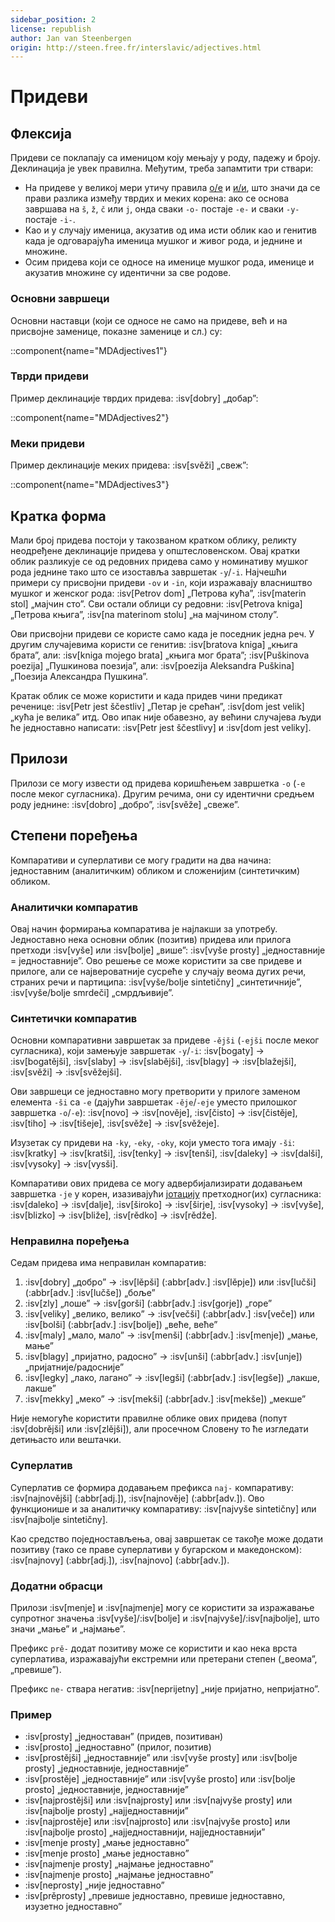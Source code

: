 ```yaml
---
sidebar_position: 2
license: republish
author: Jan van Steenbergen
origin: http://steen.free.fr/interslavic/adjectives.html
---
```


# Придеви

## Флексија

Придеви се поклапају са именицом коју мењају у роду, падежу и броју. Деклинација је увек правилна. Међутим, треба запамтити три ствари:

- На придеве у великој мери утичу правила [о/е][1] и [и/и][2], што значи да се прави разлика између тврдих и меких корена: ако се основа завршава на `š`, `ž`, `č`  или `j`, онда сваки `-o-` постаје `-e-` и сваки `-y-` постаје `-i-`.
- Као и у случају именица, акузатив од има исти облик као и генитив када је одговарајућа именица мушког и живог рода, и једнине и множине.
- Осим придева који се односе на именице мушког рода, именице и акузатив множине су идентични за све родове.

### Основни завршеци

Основни наставци (који се односе не само на придеве, већ и на присвојне заменице, показне заменице и сл.) су:

::component{name="MDAdjectives1"}

### Тврди придеви

Пример деклинације тврдих придева: :isv[dobry] „добар”:

::component{name="MDAdjectives2"}

### Меки придеви

Пример деклинације меких придева: :isv[svěži] „свеж”:

::component{name="MDAdjectives3"}

## Кратка форма

Мали број придева постоји у такозваном кратком облику, реликту неодређене деклинације придева у општесловенском. Овај кратки облик разликује се од редовних придева само у номинативу мушког рода једнине тако што се изоставља завршетак `-y`/`-i`. Најчешћи примери су присвојни придеви `-ov` и `-in`, који изражавају власништво мушког и женског рода: :isv[Petrov dom] „Петрова кућа”, :isv[materin stol] „мајчин сто”. Сви остали облици су редовни: :isv[Petrova kniga] „Петрова књига”, :isv[na materinom stolu] „на мајчином столу”.

Ови присвојни придеви се користе само када је поседник једна реч. У другим случајевима користи се генитив: :isv[bratova kniga] „књига брата”, али: :isv[kniga mojego brata] „књига мог брата”; :isv[Puškinova poezija] „Пушкинова поезија”, али: :isv[poezija Aleksandra Puškina] „Поезија Александра Пушкина”.

Кратак облик се може користити и када придев чини предикат реченице: :isv[Petr jest ščestliv] „Петар је срећан”, :isv[dom jest velik] „кућа је велика” итд. Ово ипак није обавезно, ау већини случајева људи ће једноставно написати: :isv[Petr jest ščestlivy] и :isv[dom jest veliky].

## Прилози

Прилози се могу извести од придева коришћењем завршетка `-o` (`-e` после меког сугласника). Другим речима, они су идентични средњем роду једнине: :isv[dobro] „добро”, :isv[svěže] „свеже”.

## Степени поређења

Компаративи и суперлативи се могу градити на два начина: једноставним (аналитичким) обликом и сложенијим (синтетичким) обликом.

### Аналитички компаратив

Овај начин формирања компаратива је најлакши за употребу. Једноставно нека основни облик (позитив) придева или прилога претходи :isv[vyše] или :isv[bolje] „више”: :isv[vyše prosty] „једноставније = једноставније”. Ово решење се може користити за све придеве и прилоге, али се највероватније сусреће у случају веома дугих речи, страних речи и партиципа: :isv[vyše/bolje sintetičny] „синтетичније”, :isv[vyše/bolje smrdeči] „смрдљивије”.

### Синтетички компаратив

Основни компаративни завршетак за придеве `-ějši` (`-ejši` после меког сугласника), који замењује завршетак `-y`/`-i`: :isv[bogaty] → :isv[bogatějši], :isv[slaby]  → :isv[slabějši], :isv[blagy]  → :isv[blažejši], :isv[svěži]  → :isv[svěžejši].

Ови завршеци се једноставно могу претворити у прилоге заменом елемента `-ši` са `-e` (дајући завршетак `-ěje`/`-eje` уместо прилошког завршетка `-o`/`-e`): :isv[novo] → :isv[nověje], :isv[čisto]  → :isv[čistěje], :isv[tiho]  → :isv[tišeje], :isv[svěže] → :isv[svěžeje].

Изузетак су придеви на `-ky`, `-eky`, `-oky`,  који уместо тога имају `-ši`: :isv[kratky] → :isv[kratši], :isv[tenky]  → :isv[tenši], :isv[daleky]  → :isv[dalši], :isv[vysoky]  → :isv[vysši].

Компаративи ових придева се могу адвербијализирати додавањем завршетка `-je` у корен, изазивајући [јотацију][3] претходног(их) сугласника: :isv[daleko] → :isv[dalje], :isv[široko]  → :isv[širje], :isv[vysoky]  → :isv[vyše], :isv[blizko]  → :isv[bliže], :isv[rědko]  → :isv[rědže].

### Неправилна поређења

Седам придева има неправилан компаратив:

1. :isv[dobry] „добро” → :isv[lěpši] (:abbr[adv.] :isv[lěpje]) или :isv[lučši] (:abbr[adv.] :isv[lučše]) „боље”
2. :isv[zly] „лоше” → :isv[gorši] (:abbr[adv.] :isv[gorje]) „горе”
3. :isv[veliky] „велико, велико” → :isv[večši] (:abbr[adv.] :isv[veče]) или :isv[bolši] (:abbr[adv.] :isv[bolje]) „веће, веће”
4. :isv[maly] „мало, мало” → :isv[menši] (:abbr[adv.] :isv[menje]) „мање, мање”
5. :isv[blagy] „пријатно, радосно” → :isv[unši] (:abbr[adv.] :isv[unje]) „пријатније/радосније”
6. :isv[legky] „лако, лагано” → :isv[legši] (:abbr[adv.] :isv[legše]) „лакше, лакше”
7. :isv[mekky] „меко” → :isv[mekši] (:abbr[adv.] :isv[mekše]) „мекше”

Није немогуће користити правилне облике ових придева (попут :isv[dobrějši] или :isv[zlějši]), али просечном Словену то ће изгледати детињасто или вештачки.

### Суперлатив

Суперлатив се формира додавањем префикса `naj-` компаративу: :isv[najnovějši] (:abbr[adj.]), :isv[najnověje] (:abbr[adv.]). Ово функционише и за аналитичку компаративу: :isv[najvyše sintetičny] или :isv[najbolje sintetičny].

Као средство поједностављења, овај завршетак се такође може додати позитиву (тако се праве суперлативи у бугарском и македонском): :isv[najnovy] (:abbr[adj.]), :isv[najnovo] (:abbr[adv.]).

### Додатни обрасци

Прилози :isv[menje] и :isv[najmenje] могу се користити за изражавање супротног значења :isv[vyše]/:isv[bolje]  и :isv[najvyše]/:isv[najbolje],  што значи „мање” и „најмање”.

Префикс `prě-` додат позитиву може се користити и као нека врста суперлатива, изражавајући екстремни или претерани степен („веома”, „превише”).

Префикс `ne-` ствара негатив: :isv[neprijetny] „није пријатно, непријатно”.

### Пример

- :isv[prosty] „једноставан” (придев, позитиван)
- :isv[prosto] „једноставно” (прилог, позитив)
- :isv[prostějši] „једноставније” или :isv[vyše prosty] или :isv[bolje prosty] „једноставније, једноставније”
- :isv[prostěje] „једноставније” или :isv[vyše prosto] или :isv[bolje prosto] „једноставније, једноставније”
- :isv[najprostějši] или :isv[najprosty] или :isv[najvyše prosty] или :isv[najbolje prosty] „најједноставнији”
- :isv[najprostěje] или :isv[najprosto] или :isv[najvyše prosto] или :isv[najbolje prosto] „најједноставнији, најједноставнији”
- :isv[menje prosty] „мање једноставно”
- :isv[menje prosto] „мање једноставно”
- :isv[najmenje prosty] „најмање једноставно”
- :isv[najmenje prosto] „најмање једноставно”
- :isv[neprosty] „није једноставно”
- :isv[prěprosty] „превише једноставно, превише једноставно, изузетно једноставно”

[1]: ../phonology.md#o--e

[2]: ../phonology.md#y--ie

[3]: ../phonology.md#iotation
